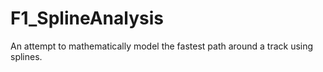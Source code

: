 # F1_SplineAnalysis
An attempt to mathematically model the fastest path around a track using splines.
